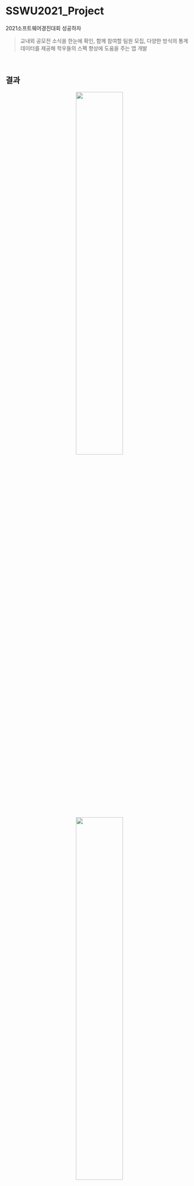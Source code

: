 # SSWU2021_Project
2021소프트웨어경진대회 성공하자

> 교내외 공모전 소식을 한눈에 확인, 함께 참여할 팀원 모집, 다양한 방식의 통계 데이터를 제공해 학우들의 스펙 향상에 도움을 주는 앱 개발
</br>

## 결과

<p align="center">
<img src="https://user-images.githubusercontent.com/77660379/168833273-0611bca5-a598-4688-851e-795b0a032929.gif" width="50%"/>
<img src="https://user-images.githubusercontent.com/77660379/168833432-62db5028-4c76-4e9b-89f0-d58a22a10d00.gif" width="50%"/>
<img src="https://user-images.githubusercontent.com/77660379/168833557-5b9d31d1-c4f7-4a17-bb61-acaf9d661f48.gif" width="50%"/>
</p>

## 주요 기능

#### 교내, 교외 공모전 정보 함께 제공
![image](https://user-images.githubusercontent.com/77660379/168837418-5886347b-d4bb-4a18-bdf7-6f2b0ee15cf6.png)

#### 팀원 모집 기능 제공
![image](https://user-images.githubusercontent.com/77660379/168837607-73a4174d-58d0-4977-b8c6-7c9d014c9acd.png)

#### 통계 데이터 제공
![image](https://user-images.githubusercontent.com/77660379/168837795-e959d083-f6a9-4f7e-bffc-3326844ddcf5.png)



## Tech stack
- `firebase`
- `java`
- `androidstudio`
